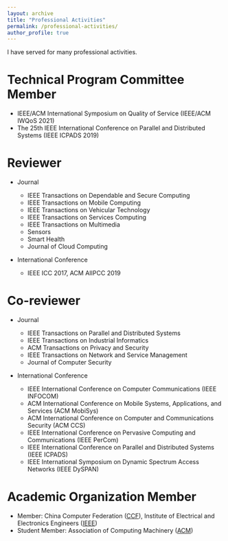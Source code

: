 ```yaml
---
layout: archive
title: "Professional Activities"
permalink: /professional-activities/
author_profile: true
---
```

I have served for many professional activities.

Technical Program Committee Member
======
* IEEE/ACM International Symposium on Quality of Service (IEEE/ACM IWQoS 2021)
* The 25th IEEE International Conference on Parallel and Distributed Systems (IEEE ICPADS 2019)

Reviewer
======
* Journal
  * IEEE Transactions on Dependable and Secure Computing
  * IEEE Transactions on Mobile Computing
  * IEEE Transactions on Vehicular Technology
  * IEEE Transactions on Services Computing
  * IEEE Transactions on Multimedia
  * Sensors
  * Smart Health
  * Journal of Cloud Computing

* International Conference
  * IEEE ICC 2017, ACM AIIPCC 2019

Co-reviewer
======
* Journal
  * IEEE Transactions on Parallel and Distributed Systems
  * IEEE Transactions on Industrial Informatics
  * ACM Transactions on Privacy and Security
  * IEEE Transactions on Network and Service Management
  * Journal of Computer Security

* International Conference
  * IEEE International Conference on Computer Communications (IEEE INFOCOM)
  * ACM International Conference on Mobile Systems, Applications, and Services (ACM MobiSys)
  * ACM International Conference on Computer and Communications Security (ACM CCS)
  * IEEE International Conference on Pervasive Computing and Communications (IEEE PerCom)
  * IEEE International Conference on Parallel and Distributed Systems (IEEE ICPADS)
  * IEEE International Symposium on Dynamic Spectrum Access Networks (IEEE DySPAN)

Academic Organization Member
======
* Member: China Computer Federation ([CCF](https://www.ccf.org.cn/)), Institute of Electrical and Electronics Engineers ([IEEE](https://www.ieee.org))
* Student Member: Association of Computing Machinery ([ACM](https://www.acm.org/))
  
